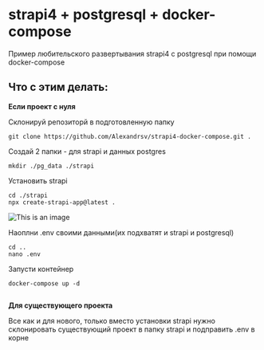 # strapi4 + postgresql + docker-compose

Пример любительского развертывания strapi4 с postgresql при помощи docker-compose

## Что с этим делать:

**Если проект с нуля**

Склонируй репозиторй в подготовленную папку
```
git clone https://github.com/Alexandrsv/strapi4-docker-compose.git .
```
Создай 2 папки - для strapi и данных postgres
```
mkdir ./pg_data ./strapi
```
Установить strapi 
```
cd ./strapi
npx create-strapi-app@latest .
```
![This is an image](https://i.imgur.com/A1Ahx8T.png)

Наоплни .env своими данными(их подхватят и strapi и postgresql)
```
cd ..
nano .env
```
Запусти контейнер
```
docker-compose up -d


```
**Для существующего проекта**

Все как и для нового, только вместо установки strapi нужно склонировать существующий проект в папку strapi и подправить .env в корне
